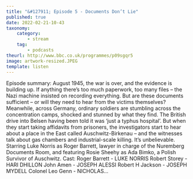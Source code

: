```yaml
---
title: "&#127911; Episode 5 - Documents Don’t Lie"
published: true
date: 2022-02-21-10-43
taxonomy:
    category:
        - stream
    tag:
        - podcasts
theurl: http://www.bbc.co.uk/programmes/p09sgqr5
image: artwork-resized.JPEG
template: listen
---
```


Episode summary: August 1945, the war is over, and the evidence is building up. If anything there&rsquo;s too much paperwork, too many files &ndash; the Nazi machine insisted on recording everything. But are these documents sufficient &ndash; or will they need to hear from the victims themselves? Meanwhile, across Germany, ordinary soldiers are stumbling across the concentration camps, shocked and stunned by what they find. The British drive into Belsen having been told it was &lsquo;just a typhus hospital&rsquo;. But when they start taking affidavits from prisoners, the investigators start to hear about a place in the East called Auschwitz-Birkenau &ndash; and the witnesses talk about gas chambers and industrial-scale killing. It&rsquo;s unbelievable. Starring Luke Norris as Roger Barrett, lawyer in charge of the Nuremberg Documents Room, and featuring Rosie Sheehy as Ada Bimko, a Polish Survivor of Auschwitz. Cast: Roger Barrett - LUKE NORRIS Robert Storey - HARI DHILLON John Amen - JOSEPH ALESSI Robert H Jackson - JOSEPH MYDELL Colonel Leo Genn - NICHOLAS&hellip;
